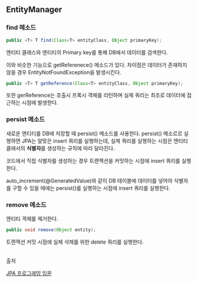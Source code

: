 ## EntityManager

### find 메소드

```Java
public <T> T find(Class<T> entityClass, Object primaryKey);
```

엔티티 클래스와 엔티티의 Primary key를 통해 DB에서 데이터를 검색한다.

이와 비슷한 기능으로 getReferenece() 메소드가 있다.
차이점은 데이터가 존재하지 않을 경우 EntityNotFoundException을 발생시킨다.

```Java
public <T> T getReference(Class<T> entityClass, Object primaryKey);
```
또한 gerReference는 호출시 프록시 객체를 리턴하며 실제 쿼리는 최초로 데이터에 접근하는 시점에 발생한다.



### persist 메소드
새로운 엔티티를 DB에 저장할 때 persist() 메소드를 사용한다.
persist() 메소르르 실행하면 JPA는 알맞은 insert 쿼리를 실행하는데, 실제 쿼리를 실행하는 시점은 엔티티 클래서의 **식별자**를 생성하는 규칙에 따라 달라진다.

코드에서 직접 식별자를 생성하는 경우 트랜잭션을 커밋하는 시점에 insert 쿼리를 실행한다.

auto_increment(@GeneratedValue)와 같이 DB 테이블에 데이터를 넣어야 식별자를 구할 수 있을 때에는 persist()를 실행하는 시점에 insert 쿼리를 실행한다.

### remove 메소드
엔티티 객체를 제거한다.
```Java
public void remove(Object entity);
```
트랜잭션 커밋 시점에 실제 삭제를 위한 delete 쿼리를 실행한다.


<br>
출처

[JPA 프로그래밍 입문](https://www.kame.co.kr/nkm/detail.php?tcode=299&tbook_jong=3)
